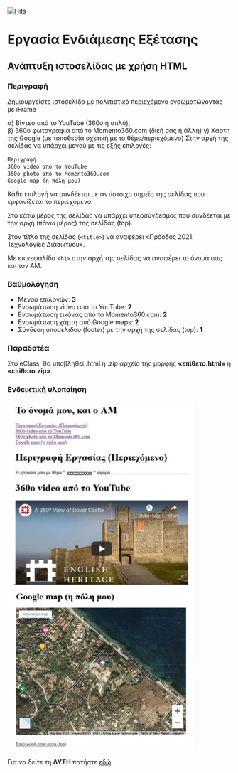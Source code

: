 [![Hits](https://hits.seeyoufarm.com/api/count/incr/badge.svg?url=https%3A%2F%2Feffie375.github.io%2FTPTE-AEGEAN&count_bg=%23E3802B&title_bg=%2307359E&icon=internetarchive.svg&icon_color=%23E7E7E7&title=%CE%A0%CF%81%CE%BF%CE%B2%CE%BF%CE%BB%CE%AD%CF%82&edge_flat=false)](https://hits.seeyoufarm.com)

# Εργασία Ενδιάμεσης Εξέτασης

## Ανάπτυξη ιστοσελίδας με χρήση HTML

### Περιγραφή

Δημιουργείστε ιστοσελίδα με πολιτιστικό περιεχόμενο ενσωματώνοντας με iFrame

α) Βίντεο από το YouTube (360ο ή απλό),  
β) 360ο φωτογραφία από το Momento360.com (δική σας ή άλλη)
γ) Χάρτη της Google (με τοποθεσία σχετική με το θέμα/περιεχόμενο)
Στην αρχή της σελίδας να υπάρχει μενού με τις εξής επιλογές:

```none
Περιγραφή  
360o video από το YouTube  
360o photo από το Momento360.com 
Google map (η πόλη μου)  
```

Κάθε επιλογή να συνδέεται με αντίστοιχο σημείο της σελίδας που εμφανίζεται το περιεχόμενο.

Στο κάτω μέρος της σελίδας να υπάρχει υπερσύνδεσμος που συνδέεται με την αρχή (πάνω μέρος) της σελίδας (top).

Στον τίτλο της σελίδας (`<title>`) να αναφέρει «Πρόοδος 2021, Τεχνολογίες Διαδικτύου».

Με επικεφαλίδα `<h1>` στην αρχή της σελίδας να αναφέρει το όνομά σας και τον ΑΜ.

### Βαθμολόγηση

- Μενού επιλογών: **3**
- Ενσωμάτωση video από το ΥοuTube: **2**
- Ενσωμάτωση εικόνας από το Momento360.com: **2**
- Ενσωμάτωση χάρτη από Google maps: **2**
- Σύνδεση υποσέλιδου (footer) με την αρχή της σελίδας (top): **1**

### Παραδοτέα

Στο eClass, θα υποβληθεί .html ή .zip αρχείο της μορφής **«επίθετο.html»** ή **«επίθετο.zip»**.

### Ενδεικτική υλοποίηση

![Proodos](../images/proodos.jpg)

Για να δείτε τη **ΛΥΣΗ** πατήστε [εδώ](index.html).
